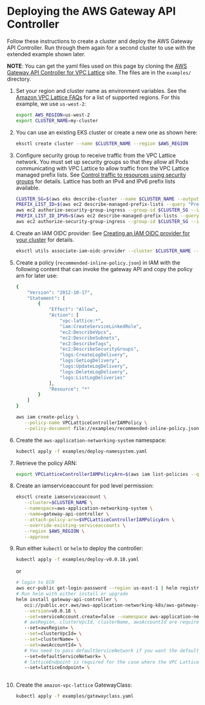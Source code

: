 # Deploying the AWS Gateway API Controller

Follow these instructions to create a cluster and deploy the AWS Gateway API Controller.
Run through them again for a second cluster to use with the extended example shown later.

**NOTE**: You can get the yaml files used on this page by cloning the [AWS Gateway API Controller for VPC Lattice](https://github.com/aws/aws-application-networking-k8s) site. The files are in the `examples/` directory.

1. Set your region and cluster name as environment variables. See the [Amazon VPC Lattice FAQs](https://aws.amazon.com/vpc/lattice/faqs/) for a list of supported regions. For this example, we use `us-west-2`:
   ```bash
   export AWS_REGION=us-west-2
   export CLUSTER_NAME=my-cluster
   ```
2. You can use an existing EKS cluster or create a new one as shown here:
   ```bash
   eksctl create cluster --name $CLUSTER_NAME --region $AWS_REGION
   ```
3. Configure security group to receive traffic from the VPC Lattice network. You must set up security groups so that they allow all Pods communicating with VPC Lattice to allow traffic from the VPC Lattice managed prefix lists.  See [Control traffic to resources using security groups](https://docs.aws.amazon.com/vpc/latest/userguide/VPC_SecurityGroups.html) for details. Lattice has both an IPv4 and IPv6 prefix lists available.

    ```bash
    CLUSTER_SG=$(aws eks describe-cluster --name $CLUSTER_NAME --output json| jq -r '.cluster.resourcesVpcConfig.clusterSecurityGroupId')
    PREFIX_LIST_ID=$(aws ec2 describe-managed-prefix-lists --query "PrefixLists[?PrefixListName=="\'com.amazonaws.$AWS_REGION.vpc-lattice\'"].PrefixListId" | jq -r '.[]')
    aws ec2 authorize-security-group-ingress --group-id $CLUSTER_SG --ip-permissions "PrefixListIds=[{PrefixListId=${PREFIX_LIST_ID}}],IpProtocol=-1"
    PREFIX_LIST_ID_IPV6=$(aws ec2 describe-managed-prefix-lists --query "PrefixLists[?PrefixListName=="\'com.amazonaws.$AWS_REGION.ipv6.vpc-lattice\'"].PrefixListId" | jq -r '.[]')
    aws ec2 authorize-security-group-ingress --group-id $CLUSTER_SG --ip-permissions "PrefixListIds=[{PrefixListId=${PREFIX_LIST_ID_IPV6}}],IpProtocol=-1"
    ```
3. Create an IAM OIDC provider: See [Creating an IAM OIDC provider for your cluster](https://docs.aws.amazon.com/eks/latest/userguide/enable-iam-roles-for-service-accounts.html) for details.
   ```bash
   eksctl utils associate-iam-oidc-provider --cluster $CLUSTER_NAME --approve --region $AWS_REGION
   ```
4. Create a policy (`recommended-inline-policy.json`) in IAM with the following content that can invoke the gateway API and copy the policy arn for later use:
   ```bash
   {
       "Version": "2012-10-17",
       "Statement": [
           {
               "Effect": "Allow",
               "Action": [
                   "vpc-lattice:*",
                   "iam:CreateServiceLinkedRole",
                   "ec2:DescribeVpcs",
                   "ec2:DescribeSubnets",
                   "ec2:DescribeTags",
                   "ec2:DescribeSecurityGroups",
                   "logs:CreateLogDelivery",
                   "logs:GetLogDelivery",
                   "logs:UpdateLogDelivery",
                   "logs:DeleteLogDelivery",
                   "logs:ListLogDeliveries"
               ],
               "Resource": "*"
           }
       ]
   }
   ```
   ```bash
   aws iam create-policy \
      --policy-name VPCLatticeControllerIAMPolicy \
      --policy-document file://examples/recommended-inline-policy.json
   ```
5. Create the `aws-application-networking-system` namespace:
   ```bash
   kubectl apply -f examples/deploy-namesystem.yaml
   ```
6. Retrieve the policy ARN:
   ```bash
   export VPCLatticeControllerIAMPolicyArn=$(aws iam list-policies --query 'Policies[?PolicyName==`VPCLatticeControllerIAMPolicy`].Arn' --output text)
   ```
7. Create an iamserviceaccount for pod level permission:
   ```bash
   eksctl create iamserviceaccount \
      --cluster=$CLUSTER_NAME \
      --namespace=aws-application-networking-system \
      --name=gateway-api-controller \
      --attach-policy-arn=$VPCLatticeControllerIAMPolicyArn \
      --override-existing-serviceaccounts \
      --region $AWS_REGION \
      --approve
   ```
8. Run either `kubectl` or `helm` to deploy the controller:
   ```bash
   kubectl apply -f examples/deploy-v0.0.18.yaml
   ```
   or
   ```bash
   # login to ECR
   aws ecr-public get-login-password --region us-east-1 | helm registry login --username AWS --password-stdin public.ecr.aws
   # Run helm with either install or upgrade
   helm install gateway-api-controller \
      oci://public.ecr.aws/aws-application-networking-k8s/aws-gateway-controller-chart\
      --version=v0.0.18 \
      --set=serviceAccount.create=false --namespace aws-application-networking-system \
      # awsRegion, clusterVpcId, clusterName, awsAccountId are required for case where IMDS is NOT AVAILABLE, e.g Fargate, self-managed clusters with IMDS access blocked 
      --set=awsRegion= \
      --set=clusterVpcId= \
      --set=clusterName= \
      --set=awsAccountId= \
      # You need to pass defaultServiceNetwork if you want the default service network feature, you could check environment.md for more its details
      --set=defaultServiceNetwork= \
      # latticeEndpoint is required for the case where the VPC Lattice endpoint is being overridden
      --set=latticeEndpoint= \
      
   
   ```
9. Create the `amazon-vpc-lattice` GatewayClass:
   ```bash
   kubectl apply -f examples/gatewayclass.yaml
   ```
